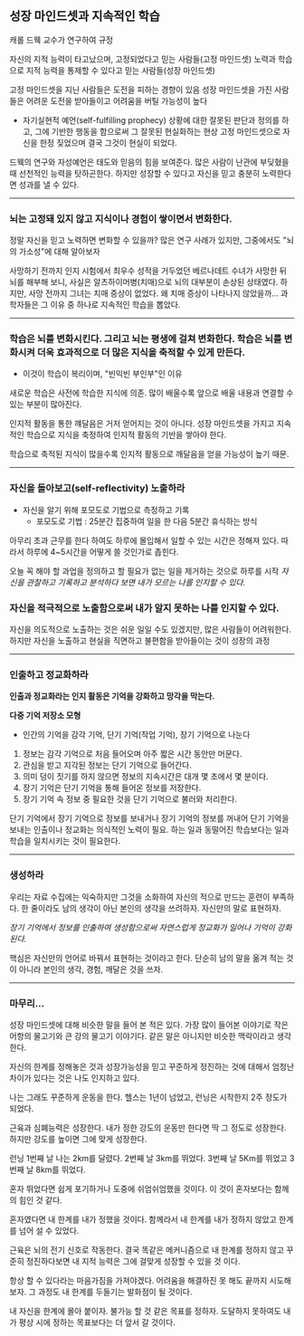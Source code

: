 
## 성장 마인드셋과 지속적인 학습

캐롤 드웩 교수가 연구하여 규정

자신의 지적 능력이 타고났으며, 고정되었다고 믿는 사람들(고정 마인드셋)
노력과 학습으로 지적 능력을 통제할 수 있다고 믿는 사람들(성장 마인드셋)

고정 마인드셋을 지닌 사람들은 도전을 피하는 경향이 있음
성장 마인드셋을 가진 사람들은 어려운 도전을 받아들이고 어려움을 버틸 가능성이 높다


- 자기실현적 예언(self-fulfilling prophecy)
	 상황에 대한 잘못된 판단과 정의를 하고, 그에 기반한 행동을 함으로써  그 잘못된 현실화하는 현상
	 고정 마인드셋으로 자신을 한정 짖었으며 결국 그것이 현실이 되었다.

드웩의 연구와 자성예언은 태도와 믿음의 힘을 보여준다. 많은 사람이 난관에 부딪혔을 때 선천적인 능력을 탓하곤한다. 하지만 성장할 수 있다고 자신을 믿고 충분히 노력한다면 성과를 낼 수 있다.



---

### 뇌는 고정돼 있지 않고 지식이나 경험이 쌓이면서 변화한다.

정말 자신을 믿고 노력하면 변화할 수 있을까? 많은 연구 사례가 있지만, 그중에서도 "뇌의 가소성"에 대해 알아보자

사망하기 전까지 인지 시험에서 최우수 성적을 거두었던 베르나데트 수녀가 사망한 뒤 뇌를 해부해 보니, 사실은 알츠하이머병(치매)으로 뇌의 대부분이 손상된 상태였다.
하지만, 사망 전까지 그녀는 치매 증상이 없었다. 왜 치매 증상이 나타나지 않았을까...
과학자들은 그 이유 중 하나로 지속적인 학습을 뽑았다.

---

### 학습은 뇌를 변화시킨다. 그리고 뇌는 평생에 걸쳐 변화한다. 학습은 뇌를 변화시켜 더욱 효과적으로 더 많은 지식을 축적할 수 있게 만든다.

 - 이것이 학습이 복리이며, "빈익빈 부인부"인 이유

새로운 학습은 사전에 학습한 지식에 의존.
많이 배울수록 앞으로 배울 내용과 연결할 수 있는 부분이 많아진다.

인지적 활동을 통한 꺠달음은 거저 얻어지는 것이 아니다. 성장 마인드셋을 가지고 지속적인 학습으로 지식을 축정하여 인지적 활동의 기반을 쌓아야 한다.

학습으로 축적된 지식이 많을수록 인지적 활동으로 깨달음을 얻을 가능성이 높기 때문.


---

### 자신을 돌아보고(self-reflectivity) 노출하라

- 자신을 알기 위해 포모도로 기법으로 측정하고 기록
	- 포모도로 기법 : 25분간 집중하여 일을 한 다음 5분간 휴식하는 방식

아무리 초과 근무를 한다 하여도 하루에 몰입해서 일할 수 있는 시간은 정해져 있다.
따라서 하루에 4~5시간을 어떻게 쓸 것인가로 좁힌다.

오늘 꼭 해야 할 과업을 정의하고 할 필요가 없는 일을 제거하는 것으로 하루를 시작
*자신을 관찰하고 기록하고 분석하다 보면 내가 모르는 나를 인지할 수 있다.*

### 자신을 적극적으로 노출함으로써 내가 알지 못하는 나를 인지할 수 있다.

자신을 의도적으로 노출하는 것은 쉬운 일일 수도 있겠지만, 많은 사람들이 어려워한다.
하지만 자신을 노출하고 현실을 직면하고 불편함을 받아들이는 것이 성장의 과정


---


### 인출하고 정교화하라

**인출과 정교화라는 인지 활동은 기억을 강화하고 망각을 막는다.**

**다중 기억 저장소 모형**
- 인간의 기억을 감각 기억, 단기 기억(작업 기억), 장기 기억으로 나눈다

1. 정보는 감각 기억으로 처음 들어오며 아주 짧은 시간 동안만 머문다.
2. 관심을 받고 지각된 정보는 단기 기억으로 들어간다.
3. 의미 덩이 짓기를 하지 않으면 정보의 지속시간은 대개 몇 초에서 몇 분이다.
4. 장기 기억은 단기 기억을 통해 들어온 정보를 저장한다.
5. 장기 기억 속 정보 중 필요한 것을 단기 기억으로 불러와 처리한다.

단기 기억에서 장기 기억으로 정보를 보내거나 장기 기억의 정보를 꺼내어 단기 기억을 보내는 인출이나 정교화는 의식적인 노력이 필요.
하는 일과 동떨어진 학습보다는 일과 학습을 일치시키는 것이 필요한다.


---

### 생성하라

우리는 자료 수집에는 익숙하지만 그것을 소화하여 자신의 적으로 만드는 훈련이 부족하다.
한 줄이라도 남의 생각이 아닌 본인의 생각을 쓰려하자. 자신만의 말로 표현하자.

*장기 기억에서 정보를 인출하여 생성함으로써 자연스럽게 정교화가 일어나 기억이 강화된다.*

핵심은 자신만의 언어로 바꿔서 표현하는 것이라고 한다. 단순히 남의 말을 옮겨 적는 것이 아니라 본인의 생각, 경험, 깨달은 것을 쓰자.



---
### 마무리...

성장 마인드셋에 대해 비슷한 말을 들어 본 적은 있다.
가장 많이 들어본 이야기로 작은 어항의 물고기와 큰 강의 물고기 이야기다.
같은 말은 아니지만 비슷한 맥락이라고 생각한다.

자신의 한계를 정해놓은 것과 성장가능성을 믿고 꾸준하게 정진하는 것에 대해서 엄청난 차이가 있다는 것은 나도 인지하고 있다.

나는 그래도 꾸준하게 운동을 한다. 헬스는 1년이 넘었고, 런닝은 시작한지 2주 정도가 되었다.

근육과 심폐능력은 성장한다. 내가 정한 강도의 운동만 한다면 딱 그 정도로 성장한다. 하지만 강도를 높이면 그에 맞게 성장한다.

런닝 1번째 날 나는 2km를 달렸다.  2번째 날 3km를 뛰었다. 3번째 날 5Km를 뛰었고 3번째 날 8km를 뛰었다.

혼자 뛰었다면 쉽게 포기하거나 도중에 쉬엄쉬엄했을 것이다. 이 것이 혼자보다는 함께의 힘인 것 같다.

혼자였다면 내 한계를 내가 정했을 것이다. 함께라서 내 한계를 내가 정하지 않았고 한계를 넘어 설 수 있었다.

근육은 뇌의 전기 신호로 작동한다. 결국 똑같은 메커니즘으로 내 한계를 정하지 않고 꾸준히 정진하다보면 내 지적 능력은 그에 걸맞게 성장할 수 있을 것 이다.

항상 할 수 있다라는 마음가짐을 가져야겠다. 어려움을 해결하진 못 해도 끝까지 시도해보자. 그 과정도 내 한계를 두들기는 발화점이 될 것이다.

내 자신을 한계에 몰아 붙이자. 불가능 할 것 같은 목표를 정하자. 도달하지 못하여도 내가 평상 시에 정하는 목표보다는 더 앞서 갈 것이다.
